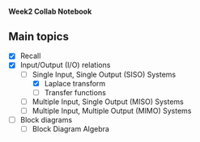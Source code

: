 #### Week2 Collab Notebook

Main topics
--------------------------------
- [x] Recall
- [x] Input/Output (I/O) relations
  - [ ] Single Input, Single Output (SISO) Systems
      - [x] Laplace transform
      - [ ] Transfer functions
  - [ ] Multiple Input, Single Output (MISO) Systems
  - [ ] Multiple Input, Multiple Output (MIMO) Systems
- [ ] Block diagrams
  - [ ] Block Diagram Algebra
